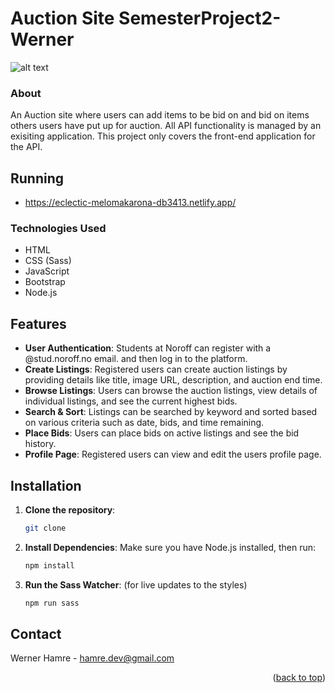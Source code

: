 # Auction Site SemesterProject2-Werner 
<a id="readme-top"></a>

![alt text](https://i.ibb.co/9WZGYm3/Uten-navn.png)

### About

An Auction site where users can add items to be bid on and bid on items others users have put up for auction.
All API functionality is managed by an exisiting application. This project only covers the front-end application for the API.

## Running

- https://eclectic-melomakarona-db3413.netlify.app/

### Technologies Used

- HTML
- CSS (Sass)
- JavaScript
- Bootstrap
- Node.js


## Features

- **User Authentication**: Students at Noroff can register with a @stud.noroff.no email. and then log in to the platform.
- **Create Listings**: Registered users can create auction listings by providing details like title, image URL, description, and auction end time.
- **Browse Listings**: Users can browse the auction listings, view details of individual listings, and see the current highest bids.
- **Search & Sort**: Listings can be searched by keyword and sorted based on various criteria such as date, bids, and time remaining.
- **Place Bids**: Users can place bids on active listings and see the bid history.
- **Profile Page**: Registered users can view and edit the users profile page. 

## Installation

1. **Clone the repository**:
   ```bash
   git clone
2. **Install Dependencies**:
Make sure you have Node.js installed, then run:
   ```bash
   npm install
3. **Run the Sass Watcher**:
(for live updates to the styles)
   ```bash
   npm run sass

<!-- CONTACT -->
## Contact

Werner Hamre - hamre.dev@gmail.com

<p align="right">(<a href="#readme-top">back to top</a>)</p>




